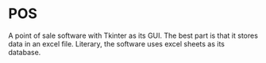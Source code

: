 # POS
A point of sale software with Tkinter as its GUI. The best part is that it stores data in an excel file. Literary, the software
uses excel sheets as its database.
